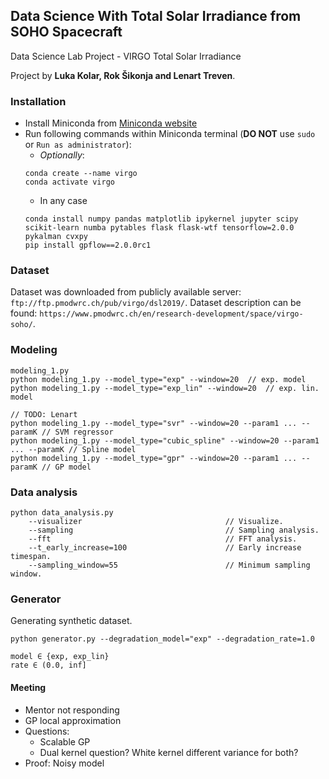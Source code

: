 ## Data Science With Total Solar Irradiance from SOHO Spacecraft

Data Science Lab Project - VIRGO Total Solar Irradiance

Project by **Luka Kolar, Rok Šikonja and Lenart Treven**.

### Installation
* Install Miniconda from [Miniconda website](https://docs.conda.io/en/latest/miniconda.html)
* Run following commands within Miniconda terminal (**DO NOT** use `sudo` or `Run as administrator`):
    * *Optionally*:
    ```
    conda create --name virgo
    conda activate virgo
    ```
    * In any case
    ```
    conda install numpy pandas matplotlib ipykernel jupyter scipy scikit-learn numba pytables flask flask-wtf tensorflow=2.0.0 pykalman cvxpy
    pip install gpflow==2.0.0rc1
    ```

### Dataset

Dataset was downloaded from publicly available server: ```ftp://ftp.pmodwrc.ch/pub/virgo/dsl2019/```.
Dataset description can be found: ```https://www.pmodwrc.ch/en/research-development/space/virgo-soho/```.

### Modeling

    modeling_1.py
    python modeling_1.py --model_type="exp" --window=20  // exp. model
    python modeling_1.py --model_type="exp_lin" --window=20  // exp. lin. model
    
    // TODO: Lenart
    python modeling_1.py --model_type="svr" --window=20 --param1 ... --paramK // SVM regressor
    python modeling_1.py --model_type="cubic_spline" --window=20 --param1 ... --paramK // Spline model
    python modeling_1.py --model_type="gpr" --window=20 --param1 ... --paramK // GP model


### Data analysis

    python data_analysis.py
        --visualizer                                // Visualize.
        --sampling                                  // Sampling analysis.
        --fft                                       // FFT analysis.
        --t_early_increase=100                      // Early increase timespan.
        --sampling_window=55                        // Minimum sampling window.


### Generator

Generating synthetic dataset.

    python generator.py --degradation_model="exp" --degradation_rate=1.0
    
    model ∈ {exp, exp_lin}
    rate ∈ (0.0, inf]
    
#### Meeting

* Mentor not responding
* GP local approximation
* Questions:
    * Scalable GP
    * Dual kernel question? White kernel different variance for both?
* Proof: Noisy model
